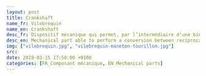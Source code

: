 ```yaml
---
layout: post
title: Crankshaft
name_fr: Vilebrequin
name_en: Crankshaft
desc_fr: Dispositif mécanique qui permet, par l’intermédiaire d'une bielle, la transformation du mouvement linéaire rectiligne du piston en un mouvement de rotation continu, et inversement.
desc_en: Mechanical part able to perform a conversion between reciprocating motion and rotational motion. 
img: ["vilebrequin.jpg", "vilebrequin-maneton-tourillon.jpg"]
src: 
date: 2019-03-15 17:58:00 +0100
categories: [FR_Composant mécanique, EN_Mechanical parts]
---
```

